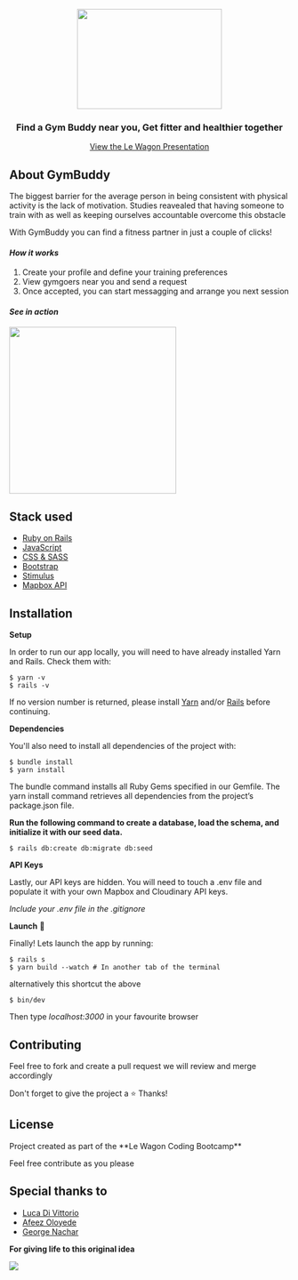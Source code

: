 <p align="center"><img src="https://res.cloudinary.com/detwvcqim/image/upload/v1681588856/GymBuddy_Logo_r0kbdw.png" height=180 width=260 /></p>

<h3 align="center">Find a Gym Buddy near you, Get fitter and healthier together</h3>

<p align="center"><a href="https://www.youtube.com/watch?v=Nd7i4pmckf0&list=PLkbmdtbypn7TaaSLn0twxAxZ1FIiu6PIS&index=16&ab_channel=LeWagon">View the Le Wagon Presentation</a></p>

<h2>About GymBuddy</h2>
<p>The biggest barrier for the average person in being consistent with physical activity is the lack of motivation. Studies reavealed that having someone to train with as well as keeping ourselves accountable overcome this obstacle</p>
<p>With GymBuddy you can find a fitness partner in just a couple of clicks!</p>

*<h4>How it works</h4>*
1. Create your profile and define your training preferences
2. View gymgoers near you and send a request
3. Once accepted, you can start messagging and arrange you next session

*<h4>See in action</h4>*
<img src="https://res.cloudinary.com/detwvcqim/image/upload/v1681667634/gymBuddy_ick8ih.gif" height=300 />

<h2>Stack used</h2>

- <a href="https://rubyonrails.org">Ruby on Rails</a>
- <a href="https://developer.mozilla.org/en-US/docs/Web/javascript">JavaScript</a>
- <a href="https://sass-lang.com/">CSS & SASS</a>
- <a href="https://getbootstrap.com/">Bootstrap</a>
- <a href="https://stimulus.hotwired.dev/">Stimulus</a>
- <a href="https://www.mapbox.com/">Mapbox API</a>

<h2>Installation</h2>
    
**Setup**

In order to run our app locally, you will need to have already installed Yarn and Rails. Check them with:

    $ yarn -v
    $ rails -v
    
If no version number is returned, please install <a href="https://yarnpkg.com/">Yarn</a> and/or <a href="https://rubyonrails.org/">Rails</a> before continuing.

**Dependencies**

You'll also need to install all dependencies of the project with:

    $ bundle install
    $ yarn install
    
The bundle command installs all Ruby Gems specified in our Gemfile. The yarn install command retrieves all dependencies from the project’s package.json file.


**Run the following command to create a database, load the schema, and initialize it with our seed data.**

    $ rails db:create db:migrate db:seed

**API Keys**

Lastly, our API keys are hidden. You will need to touch a .env file and populate it with your own Mapbox and Cloudinary API keys.

*Include your .env file in the .gitignore*

**Launch** 💪

Finally! Lets launch the app by running:

    $ rails s
    $ yarn build --watch # In another tab of the terminal
    
alternatively this shortcut the above

    $ bin/dev
    
    
Then type *localhost:3000* in your favourite browser

<h2>Contributing</h2>

<p>Feel free to fork and create a pull request we will review and merge accordingly</p>
<p>Don't forget to give the project a ⭐️ Thanks!</p>

<h2>License</h2>
<p>Project created as part of the **Le Wagon Coding Bootcamp**</p>
<p>Feel free contribute as you please</p>

<h2>Special thanks to</h2>

  - <a href="https://github.com/Luca-Divit">Luca Di Vittorio</a>
  - <a href="https://github.com/mycodejourney22">Afeez Oloyede</a>
  - <a href="https://github.com/Sikaopa">George Nachar</a>

**For giving life to this original idea**

<img src="https://img.shields.io/github/stars/Luca-Divit/gym-buddy.svg" />
